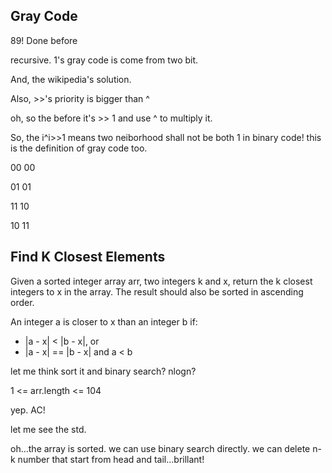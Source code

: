 ## Gray Code

89! Done before

recursive. 1's gray code is come from two bit.

And, the wikipedia's solution. 

Also, >>'s priority is bigger than ^

oh, so the before it's >> 1 and use ^ to multiply it.

So, the i^i>>1 means two neiborhood shall not be both 1 in binary code! this is the definition of gray code too.

00 00

01 01

11 10

10 11

## Find K Closest Elements

Given a sorted integer array arr, two integers k and x, return the k closest integers to x in the array. The result should also be sorted in ascending order.

An integer a is closer to x than an integer b if:

* |a - x| < |b - x|, or
* |a - x| == |b - x| and a < b

let me think sort it and binary search? nlogn?

1 <= arr.length <= 104

yep. AC!

let me see the std.

oh...the array is sorted. we can use binary search directly. we can delete n-k number that start from head and tail...brillant!
